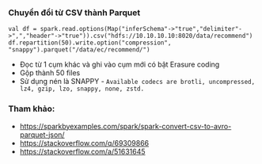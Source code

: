 ### Chuyển đổi từ CSV thành Parquet

```
val df = spark.read.options(Map("inferSchema"->"true","delimiter"->",","header"->"true")).csv("hdfs://10.10.10.10:8020/data/recommend")
df.repartition(50).write.option("compression", "snappy").parquet("/data/ec/recommend/")
```

- Đọc từ 1 cụm khác và ghi vào cụm mới có bật Erasure coding
- Gộp thành 50 files
- Sử dụng nén là SNAPPY - `Available codecs are brotli, uncompressed, lz4, gzip, lzo, snappy, none, zstd.`

### Tham khảo:
- https://sparkbyexamples.com/spark/spark-convert-csv-to-avro-parquet-json/
- https://stackoverflow.com/q/69309866
- https://stackoverflow.com/a/51631645

